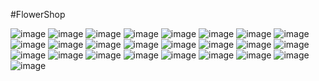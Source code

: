 #FlowerShop

![image](https://github.com/HXWfromDJTU/FlowerShop/blob/master/snap/snap%20(1).png)
![image](https://github.com/HXWfromDJTU/FlowerShop/blob/master/snap/snap%20(2).png)
![image](https://github.com/HXWfromDJTU/FlowerShop/blob/master/snap/snap%20(3).png)
![image](https://github.com/HXWfromDJTU/FlowerShop/blob/master/snap/snap%20(4).png)
![image](https://github.com/HXWfromDJTU/FlowerShop/blob/master/snap/snap%20(5).png)
![image](https://github.com/HXWfromDJTU/FlowerShop/blob/master/snap/snap%20(6).png)
![image](https://github.com/HXWfromDJTU/FlowerShop/blob/master/snap/snap%20(8).png)
![image](https://github.com/HXWfromDJTU/FlowerShop/blob/master/snap/snap%20(10).png)
![image](https://github.com/HXWfromDJTU/FlowerShop/blob/master/snap/snap%20(11).png)
![image](https://github.com/HXWfromDJTU/FlowerShop/blob/master/snap/snap%20(13).png)
![image](https://github.com/HXWfromDJTU/FlowerShop/blob/master/snap/snap%20(14).png)
![image](https://github.com/HXWfromDJTU/FlowerShop/blob/master/snap/snap%20(15).png)
![image](https://github.com/HXWfromDJTU/FlowerShop/blob/master/snap/snap%20(16).png)
![image](https://github.com/HXWfromDJTU/FlowerShop/blob/master/snap/snap%20(17).png)
![image](https://github.com/HXWfromDJTU/FlowerShop/blob/master/snap/snap%20(18).png)
![image](https://github.com/HXWfromDJTU/FlowerShop/blob/master/snap/snap%20(19).png)
![image](https://github.com/HXWfromDJTU/FlowerShop/blob/master/snap/snap%20(20).png)
![image](https://github.com/HXWfromDJTU/FlowerShop/blob/master/snap/snap%20(21).png)
![image](https://github.com/HXWfromDJTU/FlowerShop/blob/master/snap/snap%20(22).png)
![image](https://github.com/HXWfromDJTU/FlowerShop/blob/master/snap/snap%20(23).png)
![image](https://github.com/HXWfromDJTU/FlowerShop/blob/master/snap/snap%20(25).png)
![image](https://github.com/HXWfromDJTU/FlowerShop/blob/master/snap/snap%20(24).png)
![image](https://github.com/HXWfromDJTU/FlowerShop/blob/master/snap/snap%20(26).png)
![image](https://github.com/HXWfromDJTU/FlowerShop/blob/master/snap/snap%20(27).png)
![image](https://github.com/HXWfromDJTU/FlowerShop/blob/master/snap/snap%20(28).png)
